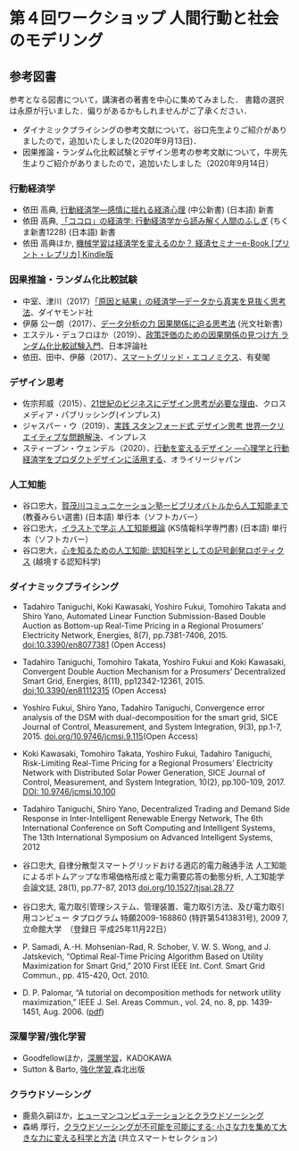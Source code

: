 # 第４回ワークショップ 人間行動と社会のモデリング
## 参考図書
参考となる図書について，講演者の著書を中心に集めてみました．
書籍の選択は永原が行いました．偏りがあるかもしれませんがご了承ください．

- ダイナミックプライシングの参考文献について，谷口先生よりご紹介がありましたので，追加いたしました(2020年9月13日)．
- 因果推論・ランダム化比較試験とデザイン思考の参考文献について，牛房先生よりご紹介がありましたので，追加いたしました（2020年9月14日）

### 行動経済学
- 依田 高典, [行動経済学―感情に揺れる経済心理](https://www.amazon.co.jp/dp/4121020413/ref=cm_sw_em_r_mt_dp_gxZwFbYDYDDA4) (中公新書) (日本語) 新書
- 依田 高典, [「ココロ」の経済学: 行動経済学から読み解く人間のふしぎ](https://www.amazon.co.jp/dp/4480069313/ref=cm_sw_em_r_mt_dp_zyZwFb3JNFJY1) (ちくま新書1228) (日本語) 新書
- 依田 高典ほか, [機械学習は経済学を変えるのか？ 経済セミナーe-Book [プリント・レプリカ] Kindle版](https://www.amazon.co.jp/gp/product/B082VX1MGP/ref=dbs_a_def_rwt_hsch_vapi_tkin_p1_i0)

### 因果推論・ランダム化比較試験
- 中室、津川（2017）[「原因と結果」の経済学―データから真実を見抜く思考法](https://www.amazon.co.jp/dp/447803947X/ref=cm_sw_em_r_mt_dp_3ZVxFbYNRN56G)、ダイヤモンド社
- 伊藤 公一朗（2017）、[データ分析の力 因果関係に迫る思考法](https://www.amazon.co.jp/dp/4334039863/ref=cm_sw_em_r_mt_dp_v0VxFbXE1CRGE) (光文社新書)
- エステル・デュフロほか（2019）、[政策評価のための因果関係の見つけ方 ランダム化比較試験入門](https://www.amazon.co.jp/dp/4535559341/ref=cm_sw_em_r_mt_dp_R0VxFb484T1P5)、日本評論社
- 依田、田中、伊藤（2017）、[スマートグリッド・エコノミクス](https://www.amazon.co.jp/dp/464116505X/ref=cm_sw_em_r_mt_dp_k1VxFb5X39V3N)、有斐閣

### デザイン思考
- 佐宗邦威（2015）、[21世紀のビジネスにデザイン思考が必要な理由](https://www.amazon.co.jp/dp/4844374214/ref=cm_sw_em_r_mt_dp_N1VxFbW653TA1)、クロスメディア・パブリッシング(インプレス)
- ジャスパー・ウ（2019）、[実践 スタンフォード式 デザイン思考 世界一クリエイティブな問題解決](https://www.amazon.co.jp/dp/4295007323/ref=cm_sw_em_r_mt_dp_Y2VxFbZ5ZK2KA)、インプレス
- スティーブン・ウェンデル（2020）、[行動を変えるデザイン ―心理学と行動経済学をプロダクトデザインに活用する](https://www.amazon.co.jp/dp/4873119146/ref=cm_sw_em_r_mt_dp_q3VxFbH13KJH4)、オライリージャパン

### 人工知能
- 谷口忠大，[賀茂川コミュニケーション塾ービブリオバトルから人工知能まで](https://www.amazon.co.jp/dp/4790717372/ref=cm_sw_em_r_mt_dp_PCZwFb9KZY77A) (教養みらい選書) (日本語) 単行本（ソフトカバー）
- 谷口忠大，[イラストで学ぶ 人工知能概論](https://www.amazon.co.jp/dp/4061538233/ref=cm_sw_em_r_mt_dp_6EZwFbNAST5ED) (KS情報科学専門書) (日本語) 単行本（ソフトカバー）
- 谷口忠大，[心を知るための人工知能: 認知科学としての記号創発ロボティクス](https://www.amazon.co.jp/dp/4320094654/ref=cm_sw_em_r_mt_dp_eGZwFb2NZK4X2) (越境する認知科学)

### ダイナミックプライシング
- Tadahiro Taniguchi, Koki Kawasaki, Yoshiro Fukui, Tomohiro Takata and Shiro Yano,  Automated Linear Function Submission-Based Double Auction as Bottom-up Real-Time Pricing in a Regional Prosumers’ Electricity Network,  Energies, 8(7), pp.7381-7406, 2015. [doi:10.3390/en8077381](https://www.mdpi.com/1996-1073/8/7/7381) (Open Access)

- Tadahiro Taniguchi, Tomohiro Takata, Yoshiro Fukui and Koki Kawasaki, Convergent Double Auction Mechanism for a Prosumers’ Decentralized Smart Grid, Energies, 8(11), pp12342-12361, 2015. [doi:10.3390/en81112315](https://www.mdpi.com/1996-1073/8/11/12315) (Open Access)

- Yoshiro Fukui, Shiro Yano, Tadahiro Taniguchi, Convergence error analysis of the DSM with dual-decomposition for the smart grid, SICE Journal of Control, Measurement, and System Integration, 9(3), pp.1-7, 2015. [doi.org/10.9746/jcmsi.9.115](https://doi.org/10.9746/jcmsi.9.115)(Open Access)

- Koki Kawasaki, Tomohiro Takata, Yoshiro Fukui, Tadahiro Taniguchi, Risk-Limiting Real-Time Pricing for a Regional Prosumers’ Electricity Network with Distributed Solar Power Generation, SICE Journal of Control, Measurement, and System Integration, 10(2), pp.100-109, 2017. [DOI: 10.9746/jcmsi.10.100](https://doi.org/10.9746/jcmsi.10.100)

- Tadahiro Taniguchi, Shiro Yano, Decentralized Trading and Demand Side Response in Inter-Intelligent Renewable Energy Network, The 6th International Conference on Soft Computing and Intelligent Systems, The 13th International Symposium on Advanced Intelligent Systems, 2012

- 谷口忠大, 自律分散型スマートグリッドおける適応的電力融通手法 人工知能によるボトムアップな市場価格形成と電力需要応答の動態分析, 人工知能学会論文誌, 28(1), pp.77-87, 2013 [doi.org/10.1527/tjsai.28.77](https://doi.org/10.1527/tjsai.28.77)

- 谷口忠大, 電力取引管理システム、管理装置、電力取引方法、及び電力取引用コンピュー タプログラム 特願2009-168860 (特許第5413831号), 2009 7, 立命館大学　（登録日 平成25年11月22日）

- P. Samadi, A.-H. Mohsenian-Rad, R. Schober, V. W. S. Wong, and J. Jatskevich, “Optimal Real-Time Pricing Algorithm Based on Utility Maximization for Smart Grid,” 2010 First IEEE Int. Conf. Smart Grid Commun., pp. 415-420, Oct. 2010.

- D. P. Palomar, “A tutorial on decomposition methods for network utility maximization,” IEEE J. Sel. Areas Commun., vol. 24, no. 8, pp. 1439-1451, Aug. 2006.
([pdf](http://www.princeton.edu/~chiangm/decomptutorial.pdf))

### 深層学習/強化学習
- Goodfellowほか，[深層学習](https://www.amazon.co.jp/dp/4048930621/ref=cm_sw_em_r_mt_dp_4SZwFbEM807F5)，KADOKAWA
- Sutton & Barto, [強化学習](https://www.amazon.co.jp/dp/4627826613/ref=cm_sw_em_r_mt_dp_oVZwFb37WYS9Q),森北出版

### クラウドソーシング
- 鹿島久嗣ほか，[ヒューマンコンピュテーションとクラウドソーシング](https://www.amazon.co.jp/dp/4061529137/ref=cm_sw_em_r_mt_dp_tKZwFbFKSC3WN)
- 森嶋 厚行，[クラウドソーシングが不可能を可能にする: 小さな力を集めて大きな力に変える科学と方法](https://www.amazon.co.jp/dp/4320009320/ref=cm_sw_em_r_mt_dp_EMZwFb63VXNVV) (共立スマートセレクション)
